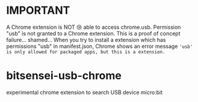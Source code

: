 # IMPORTANT

A Chrome extension is NOT :cry: able to access chrome.usb. Permission "usb" is not granted to a Chrome extension. This is a proof of concept failure... shamed... When you try to install a extension which has permissions "usb" in manifest.json, Chrome shows an error message `'usb' is only allowed for packaged apps, but this is a extension.`

# bitsensei-usb-chrome
experimental chrome extension to search USB device micro:bit
